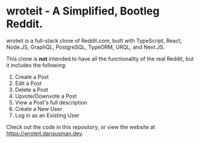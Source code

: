 # wroteit - A Simplified, Bootleg Reddit.

wroteit is a full-stack clone of Reddit.com, built with TypeScript, React, Node.JS, GraphQL, PostgreSQL, TypeORM, URQL, and Next.JS.

This clone is <strong>not</strong> intended to have all the functionality of the real Reddit, but it includes the following:

1. Create a Post
2. Edit a Post
3. Delete a Post
4. Upvote/Downvote a Post
5. View a Post's full description
6. Create a New User
7. Log in as an Existing User

Check out the code in this repository, or view the website at https://wroteit.dansusman.dev.
